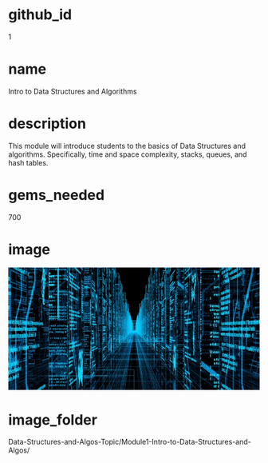 # github_id
1

# name
Intro to Data Structures and Algorithms 

# description
This module will introduce students to the basics of Data Structures and algorithms. Specifically, time and space complexity, stacks, queues, and hash tables. 

# gems_needed
700

# image
<img src="images/DataStructures.jpg">

# image_folder
Data-Structures-and-Algos-Topic/Module1-Intro-to-Data-Structures-and-Algos/
 